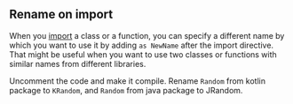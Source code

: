 ## Rename on import

When you [import](https://kotlinlang.org/docs/reference/packages.html#imports)
a class or a function, you can specify a different name by which you want to use it
by adding `as NewName` after the import directive.
That might be useful when you want to use two classes or functions with similar names
from different libraries.

Uncomment the code and make it compile.
Rename `Random` from kotlin package to `KRandom`,
and `Random` from java package to JRandom.  